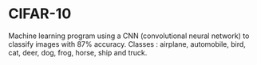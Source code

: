 # CIFAR-10 

Machine learning program using a CNN (convolutional neural network) to classify images with 87% accuracy.
Classes : airplane, automobile, bird, cat, deer, dog, frog, horse, ship and truck.								
